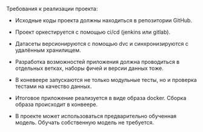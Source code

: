 Требования к реализации проекта:

* Исходные коды проекта должны находиться в репозитории GitHub.

* Проект оркестируется с помощью ci/cd (jenkins или gitlab).

* Датасеты версионируются с помощью dvc и синхронизируются с удалённым хранилищем.

* Разработка возможностей приложения должна проводиться в отдельных ветках, наборы фичей и версии данных тоже.

* В коневеере запускаются не только модульные тесты, но и проверка тестами на качество данных.

* Итоговое приложение реализуется в виде образа docker. Сборка образа происходит в конвеере.

* В проекте может использоваться предварительно обученная модель. Обучать собственную модель не требуется.
